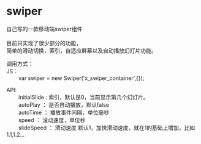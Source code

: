 # swiper
自己写的一款移动端swiper组件<br />
<br />
目前只实现了很少部分的功能，<br />
简单的滑动切换，索引，自适应屏幕以及自动播放幻灯片功能。<br />

调用方式：<br />
JS：<br />
    &nbsp;&nbsp;&nbsp;&nbsp;&nbsp;&nbsp;&nbsp;&nbsp;var swiper = new Swiper('x_swiper_container',{});<br />
      

API:<br />
     &nbsp;&nbsp;&nbsp;&nbsp;&nbsp;&nbsp;&nbsp;&nbsp;initialSlide : 索引，默认是0，当前显示第几个幻灯片。<br />
     &nbsp;&nbsp;&nbsp;&nbsp;&nbsp;&nbsp;&nbsp;&nbsp;autoPlay   ： 是否自动播放，默认false<br />
     &nbsp;&nbsp;&nbsp;&nbsp;&nbsp;&nbsp;&nbsp;&nbsp;autoTime   ： 播放事件间隔，单位毫秒<br />
    &nbsp;&nbsp;&nbsp;&nbsp;&nbsp;&nbsp;&nbsp;&nbsp;speed      ： 滚动速度，单位秒<br />
     &nbsp;&nbsp;&nbsp;&nbsp;&nbsp;&nbsp;&nbsp;&nbsp;slideSpeed ： 滑动速度 默认1，加快滑动速度，就在1的基础上增加，比如1.1,1.2...<br />
